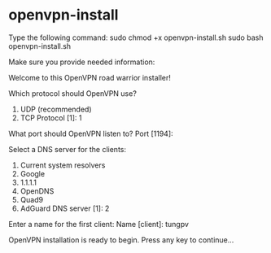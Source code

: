 # openvpn-install

Type the following command:
sudo chmod +x openvpn-install.sh
sudo bash openvpn-install.sh

Make sure you provide needed information:

Welcome to this OpenVPN road warrior installer!

Which protocol should OpenVPN use?
   1) UDP (recommended)
   2) TCP
Protocol [1]: 1

What port should OpenVPN listen to?
Port [1194]: 

Select a DNS server for the clients:
   1) Current system resolvers
   2) Google
   3) 1.1.1.1
   4) OpenDNS
   5) Quad9
   6) AdGuard
DNS server [1]: 2

Enter a name for the first client:
Name [client]: tungpv

OpenVPN installation is ready to begin.
Press any key to continue...
